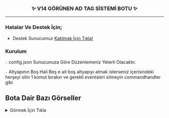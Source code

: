 <h3 align="center">✨ V14 GÖRÜNEN AD TAG SİSTEMİ BOTU ✨</h3>

---

### Hatalar Ve Destek İçin;
* Destek Sunucumuz [Katılmak İçin Tıkla!](https://discord.gg/HehFQ7Qcub)


### Kurulum
`-` config.json Sunucunuza Göre Düzenlemeniz Yeterli Olacaktır.

`-` Altyapının Boş Hali Beş e ait boş altyapıyı almak isterseniz içerisindeki herşeyi silin 1 komut bırakın ve gerekli eventsleri silmeyin commandhandler gibi

## Bota Dair Bazı Görseller
<details><summary>Görmek İçin Tıkla</summary>

### Tag Alır İse
![image](https://github.com/Wasleycik/V14-GorunenAd-Tag-Sistem-Bot/assets/104096743/9f2c50d4-67bc-4158-9906-5cbeb7af41d9)

### Tag Salar İse
![image](https://github.com/Wasleycik/V14-GorunenAd-Tag-Sistem-Bot/assets/104096743/5a1a53fb-e858-45d1-91c1-ff5f4196946a)
</details>



